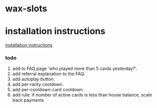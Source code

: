 # wax-slots

# installation instructions

  [installation instructions](docs/installation.md)

### todo

1. add to FAQ page 'who played more than 5 cards yesterday?'.
2. add referral explanation to the FAQ.
3. add autoplay button.
4. add per-rarity cooldown.
5. add per-cooldown-card cooldown.
6. add rule: if number of active cards is less than house balance, scale back payments
